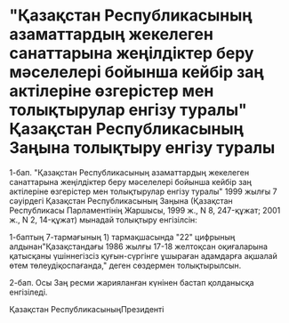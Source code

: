 # "Қазақстан Республикасының азаматтардың жекелеген санаттарына жеңілдіктер беру мәселелері бойынша кейбір заң актілеріне өзгерістер мен толықтырулар енгізу туралы" Қазақстан Республикасының Заңына толықтыру енгізу туралы

1-бап. "Қазақстан Республикасының азаматтардың жекелеген санаттарына жеңілдіктер беру мәселелері бойынша кейбір заң актілеріне өзгерістер мен толықтырулар енгізу туралы" 1999 жылғы 7 сәуірдегі Қазақстан Республикасының Заңына (Қазақстан Республикасы Парламентінің Жаршысы, 1999 ж., N 8, 247-құжат; 2001 ж., N 2, 14-құжат) мынадай толықтыру енгізілсін:

1-баптың 7-тармағының 1) тармақшасында "22" цифрының алдынан"Қазақстандағы 1986 жылғы 17-18 желтоқсан оқиғаларына қатысқаны үшіннегізсіз қуғын-сүргінге ұшыраған адамдарға ақшалай өтем төлеудіқоспағанда," деген сөздермен толықтырылсын.

2-бап. Осы Заң ресми жарияланған күнінен бастап қолданысқа енгізіледі.

Қазақстан РеспубликасыныңПрезиденті

